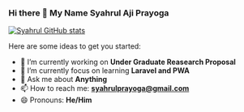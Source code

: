 ### Hi there 👋 My Name Syahrul Aji Prayoga


[![Syahrul GitHub stats](https://github-readme-stats.vercel.app/api?username=syahrulprayogaa&show_icons=true&theme=dark)](https://github.com/anuraghazra/github-readme-stats)

Here are some ideas to get you started:

- 🔭 I’m currently working on **Under Graduate Reasearch Proposal**
- 🌱 I’m currently focus on learning **Laravel and PWA**
- 💬 Ask me about **Anything**
- 📫 How to reach me: **[syahrulprayoga@gmail.com](mailto:syahrulprayoga@gmail.com)**
- 😄 Pronouns: **He/Him**

<!-- - 👯 I’m looking to collaborate on ...
- 🤔 I’m looking for help with ...
- ⚡ Fun fact: ... (under pronouns) -->


